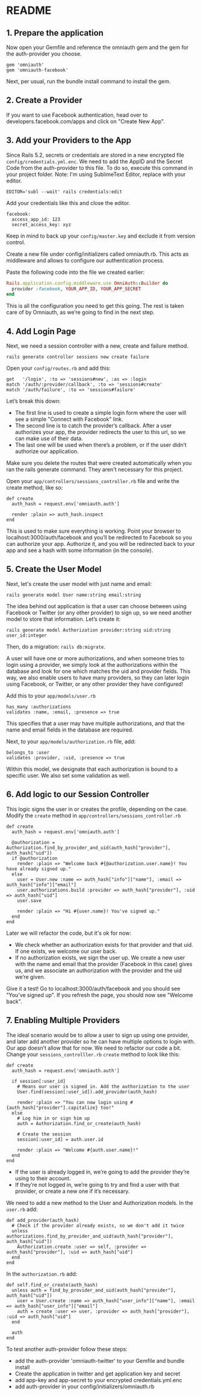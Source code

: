 # README

## 1. Prepare the application

Now open your Gemfile and reference the omniauth gem and the gem for the auth-provider you choose.

```
gem 'omniauth'
gem 'omniauth-facebook'
```

Next, per usual, run the bundle install command to install the gem.


## 2. Create a Provider

If you want to use Facebook authentication, head over to developers.facebook.com/apps and click on "Create New App". 


## 3. Add your Providers to the App

Since Rails 5.2, secrets or credentials are stored in a new encrypted file `config/credentials.yml.enc`. We need to add the AppID and the Secret Code from the auth-provider to this file. To do so, execute this command in your project folder. Note: I'm using SublimeText Editor, replace with your editor. 

`EDITOR='subl --wait' rails credentials:edit`

Add your credentials like this and close the editor.

```
facebook:
  access_app_id: 123
  secret_access_key: xyz
```

Keep in mind to back up your `config/master.key` and exclude it from version control. 

Create a new file under config/initializers called omniauth.rb. This acts as middleware and allows to configure our authentication process.

Paste the following code into the file we created earlier:

```ruby
Rails.application.config.middleware.use OmniAuth::Builder do
  provider :facebook, YOUR_APP_ID, YOUR_APP_SECRET
end
```

This is all the configuration you need to get this going. The rest is taken care of by Omniauth, as we’re going to find in the next step.


## 4. Add Login Page

Next, we need a session controller with a new, create and failure method.

```
rails generate controller sessions new create failure
```

Open your `config/routes.rb` and add this:

```
get   '/login', :to => 'sessions#new', :as => :login
match '/auth/:provider/callback', :to => 'sessions#create'
match '/auth/failure', :to => 'sessions#failure'
```

Let’s break this down:

* The first line is used to create a simple login form where the user will see a simple "Connect with Facebook" link.
* The second line is to catch the provider’s callback. After a user authorizes your app, the provider redirects the user to this url, so we can make use of their data.
* The last one will be used when there’s a problem, or if the user didn’t authorize our application.

Make sure you delete the routes that were created automatically when you ran the rails generate command. They aren't necessary for this project.

Open your `app/controllers/sessions_controller.rb` file and write the create method, like so:

```
def create
  auth_hash = request.env['omniauth.auth']
 
  render :plain => auth_hash.inspect
end
```

This is used to make sure everything is working. Point your browser to localhost:3000/auth/facebook and you’ll be redirected to Facebook so you can authorize your app. Authorize it, and you will be redirected back to your app and see a hash with some information (in the console).

## 5. Create the User Model

Next, let's create the user model with just name and email:

```
rails generate model User name:string email:string
```

The idea behind out application is that a user can choose between using Facebook or Twitter (or any other provider) to sign up, so we need another model to store that information. Let’s create it:

```
rails generate model Authorization provider:string uid:string user_id:integer
```

Then, do a migration: `rails db:migrate`.

 A user will have one or more authorizations, and when someone tries to login using a provider, we simply look at the authorizations within the database and look for one which matches the uid and provider fields. This way, we also enable users to have many providers, so they can later login using Facebook, or Twitter, or any other provider they have configured!

 Add this to your `app/models/user.rb`

```
has_many :authorizations
validates :name, :email, :presence => true
```

This specifies that a user may have multiple authorizations, and that the name and email fields in the database are required.

Next, to your `app/models/authorization.rb` file, add:

```
belongs_to :user
validates :provider, :uid, :presence => true
```

Within this model, we designate that each authorization is bound to a specific user. We also set some validation as well. 

## 6. Add logic to our Session Controller

This logic signs the user in or creates the profile, depending on the case. Modify the `create` method in `app/controllers/sessions_controller.rb`

```
def create
  auth_hash = request.env['omniauth.auth']
 
  @authorization = Authorization.find_by_provider_and_uid(auth_hash["provider"], auth_hash["uid"])
  if @authorization
    render :plain => "Welcome back #{@authorization.user.name}! You have already signed up."
  else
    user = User.new :name => auth_hash["info"]["name"], :email => auth_hash["info"]["email"]
    user.authorizations.build :provider => auth_hash["provider"], :uid => auth_hash["uid"]
    user.save
 
    render :plain => "Hi #{user.name}! You've signed up."
  end
end
```

Later we will refactor the code, but it's ok for now:
* We check whether an authorization exists for that provider and that uid. If one exists, we welcome our user back.
* If no authorization exists, we sign the user up. We create a new user with the name and email that the provider (Facebook in this case) gives us, and we associate an authorization with the provider and the uid we’re given.

Give it a test! Go to localhost:3000/auth/facebook and you should see "You’ve signed up". If you refresh the page, you should now see "Welcome back".

## 7. Enabling Multiple Providers

The ideal scenario would be to allow a user to sign up using one provider, and later add another provider so he can have multiple options to login with. Our app doesn’t allow that for now. We need to refactor our code a bit. Change your `sessions_controlller.rb` `create` method to look like this:

```
def create
  auth_hash = request.env['omniauth.auth']
 
  if session[:user_id]
    # Means our user is signed in. Add the authorization to the user
    User.find(session[:user_id]).add_provider(auth_hash)
 
    render :plain => "You can now login using #{auth_hash["provider"].capitalize} too!"
  else
    # Log him in or sign him up
    auth = Authorization.find_or_create(auth_hash)
 
    # Create the session
    session[:user_id] = auth.user.id
 
    render :plain => "Welcome #{auth.user.name}!"
  end
end
```

* If the user is already logged in, we’re going to add the provider they’re using to their account.
* If they’re not logged in, we’re going to try and find a user with that provider, or create a new one if it’s necessary.

We need to add a new method to the User and Authorization models. In the `user.rb` add:

```
def add_provider(auth_hash)
  # Check if the provider already exists, so we don't add it twice
  unless authorizations.find_by_provider_and_uid(auth_hash["provider"], auth_hash["uid"])
    Authorization.create :user => self, :provider => auth_hash["provider"], :uid => auth_hash["uid"]
  end
end
```

In the `authorization.rb` add:

```
def self.find_or_create(auth_hash)
  unless auth = find_by_provider_and_uid(auth_hash["provider"], auth_hash["uid"])
    user = User.create :name => auth_hash["user_info"]["name"], :email => auth_hash["user_info"]["email"]
    auth = create :user => user, :provider => auth_hash["provider"], :uid => auth_hash["uid"]
  end
 
  auth
end
```

To test another auth-provider follow these steps:

* add the auth-provider 'omniauth-twitter' to your Gemfile and bundle install
* Create the application in twitter and get application key and secret
* add app-key and app-secret to your encrypted credentials.yml.enc
* add auth-provider in your config/initializers/omniauth.rb


